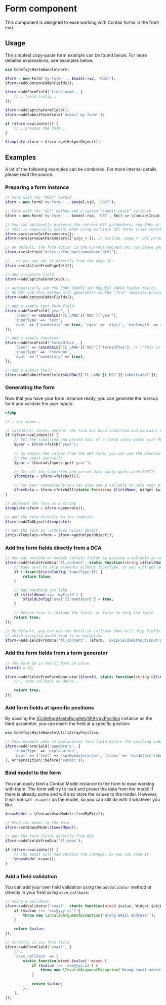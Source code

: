 # Form component

This component is designed to ease working with Contao forms in the front end.


## Usage

The simplest copy-paste form example can be found below. For more detailed explanations, see examples below.

```php
use Codefog\HasteBundle\Form;

$form = new Form('my-form-' . $model->id, 'POST');
$form->addContaoHiddenFields();

$form->addFormField('field_name', [
    // … field config …
]);

$form->addCaptchaFormField();
$form->addSubmitFormField('Submit my form!');

if ($form->validate()) {
    // … process the form …
}

$template->form = $form->getHelperObject();
```


## Examples

A lot of the following examples can be combined. For more internal details, please read the source.

### Preparing a form instance

```php
// Form with the "POST" method
$form = new Form('my-form-' . $model->id, 'POST');

// Form with the "GET" method and a custom "submit check" callback
$form = new Form('my-form-' . $model->id, 'GET', fn() => \Contao\Input::get('foo') === 'bar');

// You can optionally preserve the current GET parameters, and they will be added as hidden fields to the current form.
// This is especially useful when using multiple GET forms (like search and filter).
$form->preserveGetParameters();
$form->preserveGetParameters(['page_n']); // Exclude 'page_n' URL parameter

// By default, the form action is the current request URI you place your form on, but you can either set your own URI:
$form->setAction('https://foo.bar/somewhere.html');

// … or you can set it directly from the page ID:
$form->setActionFromPageId(42);

// Add a captcha field
$form->addCaptchaFormField();

// Automatically add the FORM_SUBMIT and REQUEST_TOKEN hidden fields.
// DO NOT use this method with generate() as the "form" template provides those fields by default.
$form->addContaoHiddenFields();

// Add a sample text form field:
$form->addFormField('year', [
    'label' => &$GLOBALS['TL_LANG']['MSC']['year'],
    'inputType' => 'text',
    'eval' => ['mandatory' => true, 'rgxp' => 'digit', 'minlength' => 4, 'maxlength' => 4],
]);

// Add a sample checkbox:
$form->addFormField('termsOfUse', [
    'label' => &$GLOBALS['TL_LANG']['MSC']['termsOfUse'], // ['This is the <legend>', 'This is the <label>']
    'inputType' => 'checkbox',
    'eval' => ['mandatory' => true],
]);

// Add a submit field
$form->addSubmitFormField($GLOBALS['TL_LANG']['MSC']['submitLabel']);
```


### Generating the form

Now that you have your form instance ready, you can generate the markup for it and validate the user inputs:

```php
<?php

// … see above …

// validate() checks whether the form has been submitted and contains no errors
if ($form->validate()) {
    // Get the submitted and parsed data of a field (only works with POST):
    $year = $form->fetch('year');
    
    // To obtain the values from the GET form, you can use the \Contao\Input class. Note, that you have to validate
    // the input yourself! 
    $year = \Contao\Input::get('year');

    // Get all the submitted and parsed data (only works with POST):
    $formData = $form->fetchAll();

    // For your convenience you can also use a callable to walk over all widgets
    $formData = $form->fetchAll(static fn(string $fieldName, Widget $widget) => \Contao\Input::postRaw($fieldName));
}

// Generate the form as a string
$template->form = $form->generate();

// Add the form directly to the template
$form->addToObject($template);

// Get the form as \stdClass helper object
$this->Template->form = $form->getHelperObject();
```


### Add the form fields directly from a DCA

```php
// Uou can exclude or modify certain fields by passing a callable as second parameter
$form->addFieldsFromDca('tl_content', static function(string &$fieldName, array &$fieldConfig) {
    // make sure to skip elements without inputType, or you will get an exception
    if (!isset($fieldConfig['inputType'])) {
        return false;
    }

    // add anything you like
    if ($fieldName === 'myField') {
        $fieldConfig['eval']['mandatory'] = true;
    }

    // Return true to include the field, or false to skip the field
    return true;
});

// By default, you can use the built-in callback that will skip fields without specified inputType,
// which normally would lead to an exception
$form->addFieldsFromDca('tl_content', [$form, 'skipFieldsWithoutInputType']);
```


### Add the form fields from a form generator

```php
// The form ID is the tl_form.id value
$formId = 42;

$form->addFieldsFromFormGenerator($formId, static function(string &$fieldName, array &$fieldConfig) {
    // … same callback as above …

    return true;
});
```


### Add form fields at specific positions

By passing the [\Codefog\HasteBundle\Util\ArrayPosition](Util/ArrayPosition.md) instance as the third parameter, 
you can insert the field at a specific position:

```php
use Codefog\HasteBundle\Util\ArrayPosition;

// This example adds an explanation form field before the existing submit form field
$form->addFormField('mandatory', [
    'inputType' => 'explanation',
    'eval' => ['text' => '<p>Mandatory</p>', 'class' => 'mandatory-label'],
], ArrayPosition::before('submit'));
```


### Bind model to the form

You can easily bind a Contao Model instance to the form to ease working with them. 
The form will try to load and preset the data from the model if there is already some and will also store 
the values to the model. However, it will *not* call `->save()` on the model, so you can still do with it 
whatever you like.

```php
$newsModel = \Contao\NewsModel::findByPk(42);

// Bind the model to the form
$form->setBoundModel($newsModel);

// Add the form fields directly from DCA
$form->addFieldsFromDca('tl_news');

if ($form->validate()) {
    // The model will now contain the changes, so you can save it
    $newsModel->save();
}
```


### Add a field validation

You can add your own field validation using the `addValidator` method or directly in your field using `save_callback`:

```php
// using a validator
$form->addValidator('email', static function(mixed $value, Widget $objWidget, Form $form): mixed {
    if ($value !== 'xxx@yyy.zz') {
        throw new \InvalidArgumentException('Wrong email address!');
    }

    return $value;
});

// directly in you form field
$form->addFormField('email', [
    // …
    'save_callback' => [
        static function(mixed $value): mixed {
            if ($value !== 'xxx@yyy.zz') {
                throw new \InvalidArgumentException('Wrong email address!');
            }
 
            return $value;
        },
    ],
]); 
```
